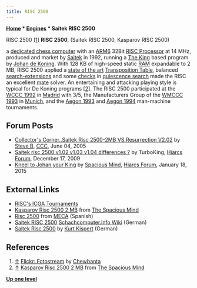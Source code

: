 ```yaml
---
title: RISC 2500
---
```

**[Home](Home "Home") \* [Engines](Engines "Engines") \* Saitek RISC 2500**



 [](https://www.flickr.com/photos/10261668@N05/859039392/in/set-72157600922172552) RISC 2500 <a id="cite-note-1" href="#cite-ref-1">[1]</a> 
**RISC 2500**, (Saitek RISC 2500, Kasparov RISC 2500)  

a [dedicated chess computer](Dedicated_Chess_Computers "Dedicated Chess Computers") with an [ARM6](ARM6 "ARM6") 32Bit [RISC Processor](https://en.wikipedia.org/wiki/Reduced_instruction_set_computing) at 14 MHz, produced and market by [Saitek](Saitek "Saitek") in 1992, running a [The King](The_King "The King") based program by [Johan de Koning](Johan_de_Koning "Johan de Koning"). 
With 128 KB of high-speed static [RAM](Memory#RAM "Memory") expandable to 2 MB, RISC 2500 applied a [state of the art](https://en.wikipedia.org/wiki/State_of_the_art) [Transposition Table](Transposition_Table "Transposition Table"), balanced [search-extensions](Extensions "Extensions") and some [checks](Check "Check") in [quiescence search](Quiescence_Search "Quiescence Search") made the RISC an excellent [mate](Checkmate "Checkmate") solver. 
An entertaining and attacking playing style is typical for De Koning programs <a id="cite-note-2" href="#cite-ref-2">[2]</a>.
The RISC 2500 participated at the [WCCC 1992](WCCC_1992 "WCCC 1992") in [Madrid](https://en.wikipedia.org/wiki/Madrid) with 3/5, the Manufacturers Group of the [WMCCC 1993](WMCCC_1993 "WMCCC 1993") in [Munich](https://en.wikipedia.org/wiki/Munich), and the [Aegon 1993](Aegon_1993 "Aegon 1993") and [Aegon 1994](Aegon_1994 "Aegon 1994") man-machine tournaments. 



## Forum Posts


* [Collector's Corner..Saitek Risc 2500-2MB VS.Resurrection V2.02](https://www.stmintz.com/ccc/index.php?id=429774) by [Steve B](Steve_Blincoe "Steve Blincoe"), [CCC](CCC "CCC"), June 04, 2005
* [Saitek risc 2500 v1.02 v1.03 v1.04 differences ?](http://hiarcs.net/forums/viewtopic.php?t=2846&sid=3d98b7d08bcda44753a95e08fff1196f) by TurboKing, [Hiarcs Forum](Computer_Chess_Forums "Computer Chess Forums"), December 17, 2009
* [Kneel to Johan your King](http://www.hiarcs.net/forums/viewtopic.php?t=7012) by [Spacious Mind](The_Spacious_Mind "The Spacious Mind"), [Hiarcs Forum](Computer_Chess_Forums "Computer Chess Forums"), January 18, 2015


## External Links


* [RISC's ICGA Tournaments](https://www.game-ai-forum.org/icga-tournaments/program.php?id=226)
* [Kasparov Risc 2500 2 MB](http://www.spacious-mind.com/html/risc_2500_2mb.html) from [The Spacious Mind](The_Spacious_Mind "The Spacious Mind")
* [Risc 2500](http://www.meca-web.es/museo/saitek2500/saitek2500.htm) from [MECA](http://www.meca-web.es/index.htm) (Spanish)
* [Saitek RISC 2500](https://www.schach-computer.info/wiki/index.php/Saitek_RISC_2500) [Schachcomputer.info Wiki](http://www.schach-computer.info/wiki/index.php/Hauptseite_En) (German)
* [Saitek Risc 2500](http://www.schachcomputer.at/risc2500.htm) by [Kurt Kispert](Kurt_Kispert "Kurt Kispert") (German)


## References


1. <a id="cite-ref-1" href="#cite-note-1">↑</a> [Flickr: Fotostream](https://www.flickr.com/photos/10261668@N05/859039392/in/set-72157600922172552) by [Chewbanta](Steve_Blincoe "Steve Blincoe")
2. <a id="cite-ref-2" href="#cite-note-2">↑</a> [Kasparov Risc 2500 2 MB](http://www.spacious-mind.com/html/risc_2500_2mb.html) from [The Spacious Mind](The_Spacious_Mind "The Spacious Mind")

**[Up one level](Engines "Engines")**







 
